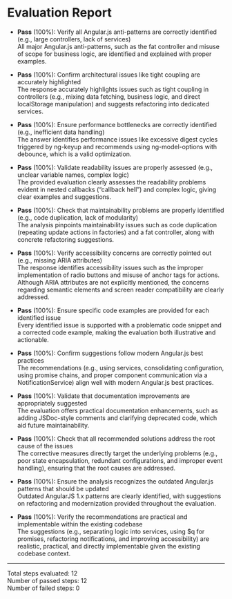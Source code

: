 # Evaluation Report

- **Pass** (100%): Verify all Angular.js anti-patterns are correctly identified (e.g., large controllers, lack of services)  
  All major Angular.js anti-patterns, such as the fat controller and misuse of scope for business logic, are identified and explained with proper examples.

- **Pass** (100%): Confirm architectural issues like tight coupling are accurately highlighted  
  The response accurately highlights issues such as tight coupling in controllers (e.g., mixing data fetching, business logic, and direct localStorage manipulation) and suggests refactoring into dedicated services.

- **Pass** (100%): Ensure performance bottlenecks are correctly identified (e.g., inefficient data handling)  
  The answer identifies performance issues like excessive digest cycles triggered by ng-keyup and recommends using ng-model-options with debounce, which is a valid optimization.

- **Pass** (100%): Validate readability issues are properly assessed (e.g., unclear variable names, complex logic)  
  The provided evaluation clearly assesses the readability problems evident in nested callbacks (“callback hell”) and complex logic, giving clear examples and suggestions.

- **Pass** (100%): Check that maintainability problems are properly identified (e.g., code duplication, lack of modularity)  
  The analysis pinpoints maintainability issues such as code duplication (repeating update actions in factories) and a fat controller, along with concrete refactoring suggestions.

- **Pass** (100%): Verify accessibility concerns are correctly pointed out (e.g., missing ARIA attributes)  
  The response identifies accessibility issues such as the improper implementation of radio buttons and misuse of anchor tags for actions. Although ARIA attributes are not explicitly mentioned, the concerns regarding semantic elements and screen reader compatibility are clearly addressed.

- **Pass** (100%): Ensure specific code examples are provided for each identified issue  
  Every identified issue is supported with a problematic code snippet and a corrected code example, making the evaluation both illustrative and actionable.

- **Pass** (100%): Confirm suggestions follow modern Angular.js best practices  
  The recommendations (e.g., using services, consolidating configuration, using promise chains, and proper component communication via a NotificationService) align well with modern Angular.js best practices.

- **Pass** (100%): Validate that documentation improvements are appropriately suggested  
  The evaluation offers practical documentation enhancements, such as adding JSDoc-style comments and clarifying deprecated code, which aid future maintainability.

- **Pass** (100%): Check that all recommended solutions address the root cause of the issues  
  The corrective measures directly target the underlying problems (e.g., poor state encapsulation, redundant configurations, and improper event handling), ensuring that the root causes are addressed.

- **Pass** (100%): Ensure the analysis recognizes the outdated Angular.js patterns that should be updated  
  Outdated AngularJS 1.x patterns are clearly identified, with suggestions on refactoring and modernization provided throughout the evaluation.

- **Pass** (100%): Verify the recommendations are practical and implementable within the existing codebase  
  The suggestions (e.g., separating logic into services, using $q for promises, refactoring notifications, and improving accessibility) are realistic, practical, and directly implementable given the existing codebase context.

---

Total steps evaluated: 12  
Number of passed steps: 12  
Number of failed steps: 0